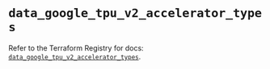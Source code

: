 # `data_google_tpu_v2_accelerator_types`

Refer to the Terraform Registry for docs: [`data_google_tpu_v2_accelerator_types`](https://registry.terraform.io/providers/hashicorp/google-beta/5.15.0/docs/data-sources/google_tpu_v2_accelerator_types).
